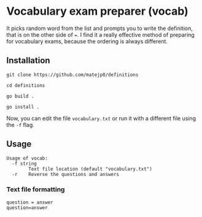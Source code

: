 # Vocabulary exam preparer (vocab)
It picks random word from the list and prompts you to write the definition, that is on the other side of `=`. I find it a really effective method of preparing for vocabulary exams, because the ordering is always different.

## Installation
```
git clone https://github.com/matejp0/definitions
```
```
cd definitions
```
```
go build .
```
```
go install .
```
Now, you can edit the file `vocabulary.txt` or run it with a different file using the `-f` flag.

## Usage
```
Usage of vocab:
  -f string
    	Text file location (default "vocabulary.txt")
  -r	Reverse the questions and answers
```

### Text file formatting
```
question = answer
question=answer
```

